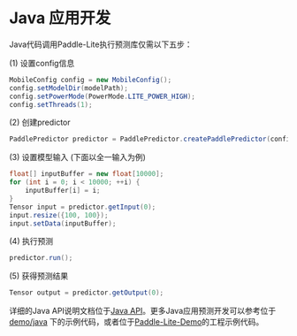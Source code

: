 # Java 应用开发

Java代码调用Paddle-Lite执行预测库仅需以下五步：

(1) 设置config信息

```java
MobileConfig config = new MobileConfig();
config.setModelDir(modelPath);
config.setPowerMode(PowerMode.LITE_POWER_HIGH);
config.setThreads(1);
```

(2) 创建predictor

```java
PaddlePredictor predictor = PaddlePredictor.createPaddlePredictor(config);
```

(3) 设置模型输入 (下面以全一输入为例)

```java
float[] inputBuffer = new float[10000];
for (int i = 0; i < 10000; ++i) {
    inputBuffer[i] = i;
}
Tensor input = predictor.getInput(0);
input.resize({100, 100});
input.setData(inputBuffer);
```

(4) 执行预测

```java
predictor.run();
```

(5) 获得预测结果

```java
Tensor output = predictor.getOutput(0);
```

详细的Java API说明文档位于[Java API](../api_reference/java_api_doc)。更多Java应用预测开发可以参考位于 [demo/java](https://github.com/PaddlePaddle/Paddle-Lite/tree/develop/lite/demo/java) 下的示例代码，或者位于[Paddle-Lite-Demo](https://github.com/PaddlePaddle/Paddle-Lite-Demo)的工程示例代码。
